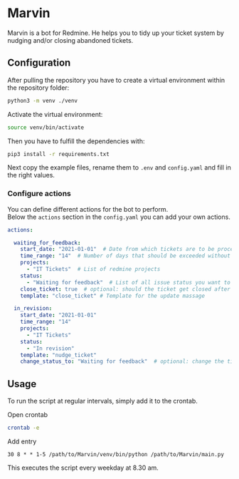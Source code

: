 # Marvin
Marvin is a bot for Redmine. He helps you to tidy up your ticket system by nudging and/or closing abandoned tickets.

## Configuration
After pulling the repository you have to create a virtual environment within the repository folder:
```bash
python3 -m venv ./venv
```

Activate the virtual environment:
```bash
source venv/bin/activate
```

Then you have to fulfill the dependencies with:
```bash
pip3 install -r requirements.txt
```
Next copy the example files, rename them to `.env` and `config.yaml` and fill in the right values.

### Configure actions
You can define different actions for the bot to perform.  
Below the `actions` section in the `config.yaml` you can add your own actions.

```yaml
actions:

  waiting_for_feedback:
    start_date: "2021-01-01"  # Date from which tickets are to be processed (all tickets from yyyy-mm-dd)
    time_range: "14"  # Number of days that should be exceeded without updates on the ticket
    projects:
      - "IT Tickets"  # List of redmine projects
    status:
      - "Waiting for feedback"  # List of all issue status you want to treat
    close_ticket: true  # optional: should the ticket get closed after the update?
    template: "close_ticket" # Template for the update massage

  in_revision:
    start_date: "2021-01-01"
    time_range: "14"
    projects:
      - "IT Tickets"
    status:
      - "In revision"
    template: "nudge_ticket"
    change_status_to: "Waiting for feedback"  # optional: change the ticket status to "waiting for feedback"
```

## Usage
To run the script at regular intervals, simply add it to the crontab.  

Open crontab
```bash
crontab -e
```

Add entry
```
30 8 * * 1-5 /path/to/Marvin/venv/bin/python /path/to/Marvin/main.py
```
This executes the script every weekday at 8.30 am.